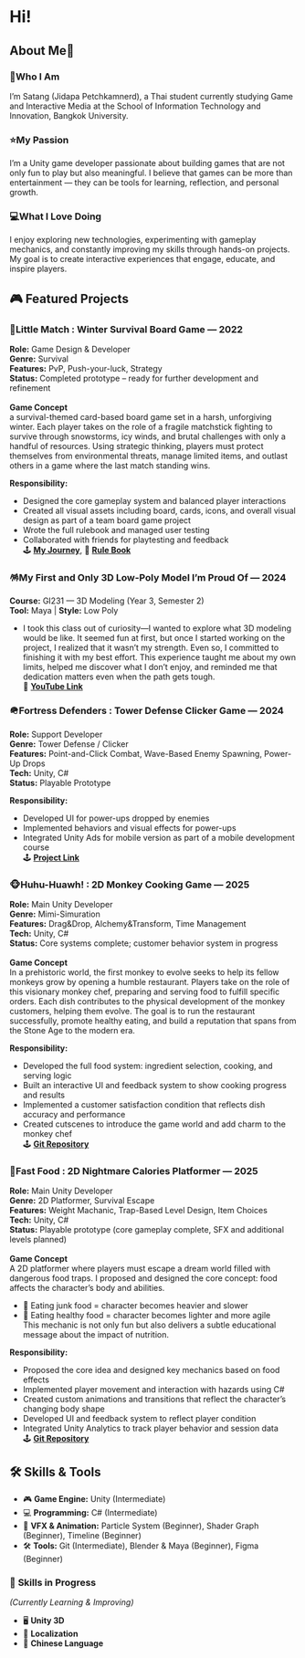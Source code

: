 # Hi! 

## About Me🧃
### 🍒Who I Am
I’m Satang (Jidapa Petchkamnerd), a Thai student currently studying Game and Interactive Media at the School of Information Technology and Innovation, Bangkok University.

### ⭐My Passion
I’m a Unity game developer passionate about building games that are not only fun to play but also meaningful. I believe that games can be more than entertainment — they can be tools for learning, reflection, and personal growth.

### 💻What I Love Doing
I enjoy exploring new technologies, experimenting with gameplay mechanics, and constantly improving my skills through hands-on projects. My goal is to create interactive experiences that engage, educate, and inspire players.

## 🎮 Featured Projects
### 🧩**Little Match** : Winter Survival Board Game — 2022
**Role:** Game Design & Developer
<br>**Genre:** Survival
<br>**Features:** PvP, Push-your-luck, Strategy
<br>**Status:** Completed prototype – ready for further development and refinement
<br>
<br>**Game Concept**
<br>a survival-themed card-based board game set in a harsh, unforgiving winter. Each player takes on the role of a fragile matchstick fighting to survive through snowstorms, icy winds, and brutal challenges with only a handful of resources. Using strategic thinking, players must protect themselves from environmental threats, manage limited items, and outlast others in a game where the last match standing wins.

**Responsibility:**
- Designed the core gameplay system and balanced player interactions
- Created all visual assets including board, cards, icons, and overall visual design as part of a team board game project
- Wrote the full rulebook and managed user testing
- Collaborated with friends for playtesting and feedback
<br>🕹️ **[My Journey](https://www.canva.com/design/DAGnnmyQ2mQ/_RlDBMDkDQMhWY9xNx3hSQ/edit?utm_content=DAGnnmyQ2mQ&utm_campaign=designshare&utm_medium=link2&utm_source=sharebutton)**, 📑 **[Rule Book](https://www.canva.com/design/DAFiDBT72hM/MoXGtaNiMqAAIUUEso4PMA/edit?utm_content=DAFiDBT72hM&utm_campaign=designshare&utm_medium=link2&utm_source=sharebutton)**

### 🪅My First and Only 3D Low-Poly Model I’m Proud Of — 2024
**Course:** GI231 — 3D Modeling (Year 3, Semester 2)
<br> **Tool:** Maya  |  **Style:** Low Poly
- I took this class out of curiosity—I wanted to explore what 3D modeling would be like. It seemed fun at first, but once I started working on the project, I realized that it wasn’t my strength. Even so, I committed to finishing it with my best effort.
This experience taught me about my own limits, helped me discover what I don’t enjoy, and reminded me that dedication matters even when the path gets tough.
<br> 🔗 **[YouTube Link](https://youtu.be/AaHJj0HNgmk?si=o85sGQy8jTF2Mt3W)**

### 🪖**Fortress Defenders** : Tower Defense Clicker Game — 2024
**Role:** Support Developer
<br>**Genre:** Tower Defense / Clicker 
<br>**Features:** Point-and-Click Combat, Wave-Based Enemy Spawning, Power-Up Drops 
<br>**Tech:** Unity, C#
<br>**Status:** Playable Prototype

**Responsibility:**
- Developed UI for power-ups dropped by enemies
- Implemented behaviors and visual effects for power-ups
- Integrated Unity Ads for mobile version as part of a mobile development course
<br>🕹️ **[Project Link](https://arthiddech.itch.io/fort)**

### 🐵**Huhu-Huawh!** : 2D Monkey Cooking Game — 2025
**Role:** Main Unity Developer
<br>**Genre:** Mimi-Simuration 
<br>**Features:** Drag&Drop, Alchemy&Transform, Time Management  
**Tech:** Unity, C#
<br>**Status:** Core systems complete; customer behavior system in progress
<br>
<br>**Game Concept**
<br>In a prehistoric world, the first monkey to evolve seeks to help its fellow monkeys grow by opening a humble restaurant. Players take on the role of this visionary monkey chef, preparing and serving food to fulfill specific orders. Each dish contributes to the physical development of the monkey customers, helping them evolve. The goal is to run the restaurant successfully, promote healthy eating, and build a reputation that spans from the Stone Age to the modern era.

**Responsibility:**
- Developed the full food system: ingredient selection, cooking, and serving logic
- Built an interactive UI and feedback system to show cooking progress and results
- Implemented a customer satisfaction condition that reflects dish accuracy and performance
- Created cutscenes to introduce the game world and add charm to the monkey chef
<br>🕹️ **[Git Repository](https://github.com/Pukpuk5555/huhu-hauwh.git)**


### 🍔**Fast Food** : 2D Nightmare Calories Platformer — 2025
**Role:** Main Unity Developer
<br>**Genre:** 2D Platformer, Survival Escape
<br>**Features:** Weight Machanic, Trap-Based Level Design, Item Choices
<br>**Tech:** Unity, C#
<br>**Status:** Playable prototype (core gameplay complete, SFX and additional levels planned)
<br>
<br>**Game Concept**
<br>A 2D platformer where players must escape a dream world filled with dangerous food traps. I proposed and designed the core concept: food affects the character’s body and abilities.
- 🍔 Eating junk food = character becomes heavier and slower
- 🥗 Eating healthy food = character becomes lighter and more agile
<br>This mechanic is not only fun but also delivers a subtle educational message about the impact of nutrition.

**Responsibility:**
- Proposed the core idea and designed key mechanics based on food effects
- Implemented player movement and interaction with hazards using C#
- Created custom animations and transitions that reflect the character’s changing body shape
- Developed UI and feedback system to reflect player condition
- Integrated Unity Analytics to track player behavior and session data
<br>🕹️ **[Git Repository](https://github.com/Pukpuk5555/fast-food.git)**

## 🛠️ Skills & Tools  
- 🎮 **Game Engine:** Unity (Intermediate)  
- 💻 **Programming:** C# (Intermediate) 
- 🎨 **VFX & Animation:** Particle System (Beginner), Shader Graph (Beginner), Timeline (Beginner)
- 🛠️ **Tools:** Git (Intermediate), Blender & Maya (Beginner), Figma (Beginner) 

### 🚀 **Skills in Progress**  
*(Currently Learning & Improving)*  
- 🖥️ **Unity 3D**
- 📃 **Localization**
- 🐉 **Chinese Language**
<!--
**Pukpuk5555/pukpuk5555** is a ✨ _special_ ✨ repository because its `README.md` (this file) appears on your GitHub profile.

Here are some ideas to get you started:

- 🔭 I’m currently working on ...
- 🌱 I’m currently learning ...
- 👯 I’m looking to collaborate on ...
- 🤔 I’m looking for help with ...
- 💬 Ask me about ...
- 📫 How to reach me: ...
- 😄 Pronouns: ...
- ⚡ Fun fact: ...
-->
